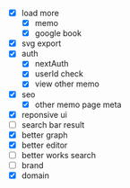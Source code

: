 - [x] load more
  - [x] memo
  - [x] google book
- [x] svg export
- [x] auth
  - [x] nextAuth
  - [x] userId check
  - [x] view other memo

- [x] seo
  - [x] other memo page meta

- [x] reponsive ui   
- [ ] search bar result
- [x] better graph 
- [x] better editor
- [ ] better works search
- [ ] brand
- [x] domain